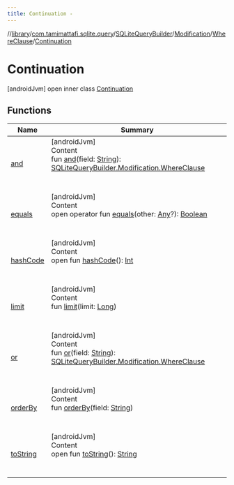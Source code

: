 ```yaml
---
title: Continuation -
---
```

//[library](../../../../../index.md)/[com.tamimattafi.sqlite.query](../../../../index.md)/[SQLiteQueryBuilder](../../../index.md)/[Modification](../../index.md)/[WhereClause](../index.md)/[Continuation](index.md)



# Continuation  
 [androidJvm] open inner class [Continuation](index.md)   


## Functions  
  
|  Name|  Summary| 
|---|---|
| <a name="com.tamimattafi.sqlite.query/SQLiteQueryBuilder.Modification.WhereClause.Continuation/and/#kotlin.String/PointingToDeclaration/"></a>[and](and.md)| <a name="com.tamimattafi.sqlite.query/SQLiteQueryBuilder.Modification.WhereClause.Continuation/and/#kotlin.String/PointingToDeclaration/"></a>[androidJvm]  <br>Content  <br>fun [and](and.md)(field: [String](https://kotlinlang.org/api/latest/jvm/stdlib/kotlin/-string/index.html)): [SQLiteQueryBuilder.Modification.WhereClause](../index.md)  <br><br><br>
| <a name="kotlin/Any/equals/#kotlin.Any?/PointingToDeclaration/"></a>[equals](../../../../-s-q-lite-query-utils/index.md#%5Bkotlin%2FAny%2Fequals%2F%23kotlin.Any%3F%2FPointingToDeclaration%2F%5D%2FFunctions%2F1519574284)| <a name="kotlin/Any/equals/#kotlin.Any?/PointingToDeclaration/"></a>[androidJvm]  <br>Content  <br>open operator fun [equals](../../../../-s-q-lite-query-utils/index.md#%5Bkotlin%2FAny%2Fequals%2F%23kotlin.Any%3F%2FPointingToDeclaration%2F%5D%2FFunctions%2F1519574284)(other: [Any](https://kotlinlang.org/api/latest/jvm/stdlib/kotlin/-any/index.html)?): [Boolean](https://kotlinlang.org/api/latest/jvm/stdlib/kotlin/-boolean/index.html)  <br><br><br>
| <a name="kotlin/Any/hashCode/#/PointingToDeclaration/"></a>[hashCode](../../../../-s-q-lite-query-utils/index.md#%5Bkotlin%2FAny%2FhashCode%2F%23%2FPointingToDeclaration%2F%5D%2FFunctions%2F1519574284)| <a name="kotlin/Any/hashCode/#/PointingToDeclaration/"></a>[androidJvm]  <br>Content  <br>open fun [hashCode](../../../../-s-q-lite-query-utils/index.md#%5Bkotlin%2FAny%2FhashCode%2F%23%2FPointingToDeclaration%2F%5D%2FFunctions%2F1519574284)(): [Int](https://kotlinlang.org/api/latest/jvm/stdlib/kotlin/-int/index.html)  <br><br><br>
| <a name="com.tamimattafi.sqlite.query/SQLiteQueryBuilder.Modification.WhereClause.Continuation/limit/#kotlin.Long/PointingToDeclaration/"></a>[limit](limit.md)| <a name="com.tamimattafi.sqlite.query/SQLiteQueryBuilder.Modification.WhereClause.Continuation/limit/#kotlin.Long/PointingToDeclaration/"></a>[androidJvm]  <br>Content  <br>fun [limit](limit.md)(limit: [Long](https://kotlinlang.org/api/latest/jvm/stdlib/kotlin/-long/index.html))  <br><br><br>
| <a name="com.tamimattafi.sqlite.query/SQLiteQueryBuilder.Modification.WhereClause.Continuation/or/#kotlin.String/PointingToDeclaration/"></a>[or](or.md)| <a name="com.tamimattafi.sqlite.query/SQLiteQueryBuilder.Modification.WhereClause.Continuation/or/#kotlin.String/PointingToDeclaration/"></a>[androidJvm]  <br>Content  <br>fun [or](or.md)(field: [String](https://kotlinlang.org/api/latest/jvm/stdlib/kotlin/-string/index.html)): [SQLiteQueryBuilder.Modification.WhereClause](../index.md)  <br><br><br>
| <a name="com.tamimattafi.sqlite.query/SQLiteQueryBuilder.Modification.WhereClause.Continuation/orderBy/#kotlin.String/PointingToDeclaration/"></a>[orderBy](order-by.md)| <a name="com.tamimattafi.sqlite.query/SQLiteQueryBuilder.Modification.WhereClause.Continuation/orderBy/#kotlin.String/PointingToDeclaration/"></a>[androidJvm]  <br>Content  <br>fun [orderBy](order-by.md)(field: [String](https://kotlinlang.org/api/latest/jvm/stdlib/kotlin/-string/index.html))  <br><br><br>
| <a name="kotlin/Any/toString/#/PointingToDeclaration/"></a>[toString](../../../../-s-q-lite-query-utils/index.md#%5Bkotlin%2FAny%2FtoString%2F%23%2FPointingToDeclaration%2F%5D%2FFunctions%2F1519574284)| <a name="kotlin/Any/toString/#/PointingToDeclaration/"></a>[androidJvm]  <br>Content  <br>open fun [toString](../../../../-s-q-lite-query-utils/index.md#%5Bkotlin%2FAny%2FtoString%2F%23%2FPointingToDeclaration%2F%5D%2FFunctions%2F1519574284)(): [String](https://kotlinlang.org/api/latest/jvm/stdlib/kotlin/-string/index.html)  <br><br><br>

